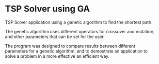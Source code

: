 # TSP Solver using GA

TSP Solver application using a genetic algorithm to find the shortest path.

The genetic algorithm uses different operators for crossover and mutation,
and other parameters that can be set for the user.

The program was designed to compare results between different parameters
for a genetic algorithm, and to demostrate an application to solve a problem
in a more effective an efficient way.
